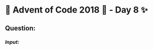 # :christmas_tree: Advent of Code 2018 :christmas_tree: - Day 8 :sparkles:
## Question: 
>
>
>

### *Input:*

>
>
>